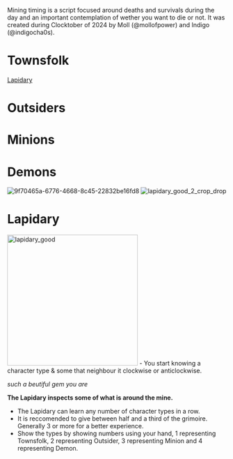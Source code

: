 Mining timing is a script focused around deaths and survivals during the day and an important contemplation of wether you want to die or not. It was created during Clocktober of 2024 by Moll (@mollofpower) and Indigo (@indigocha0s).


# Townsfolk
[Lapidary](#lapidary)



# Outsiders



# Minions

# Demons



![9f70465a-6776-4668-8c45-22832be16fd8](https://github.com/user-attachments/assets/8e8bfe12-af22-4c3e-b5b9-66bf0aab4b2a)
![lapidary_good_2_crop_drop](https://github.com/user-attachments/assets/5202bdda-d57f-45b3-9767-44358f033500)




# Lapidary
<img src="https://github.com/user-attachments/assets/5202bdda-d57f-45b3-9767-44358f033500)" alt="lapidary_good" width="300" height="300">
- You start knowing a character type & some that neighbour it clockwise or anticlockwise.

*such a beutiful gem you are*

**The Lapidary inspects some of what is around the mine.**
- The Lapidary can learn any number of character types in a row.
- It is reccomended to give between half and a third of the grimoire. Generally 3 or more for a better experience.
- Show the types by showing numbers using your hand, 1 representing Townsfolk, 2 representing Outsider, 3 representing Minion and 4 representing Demon.
